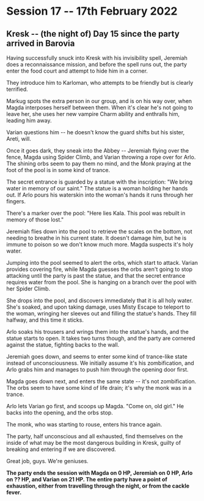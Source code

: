 # Session 17 -- 17th February 2022
## Kresk -- (the night of) Day 15 since the party arrived in Barovia

Having successfully snuck into Kresk with his invisibility spell, Jeremiah does a reconnaissance mission, and before the spell runs out, the party enter the food court and attempt to hide him in a corner.

They introduce him to Karloman, who attempts to be friendly but is clearly terrified.

Markug spots the extra person in our group, and is on his way over, when Magda interposes herself between them. When it's clear he's not going to leave her, she uses her new vampire Charm ability and enthralls him, leading him away.

Varian questions him -- he doesn't know the guard shifts but his sister, Areti, will.

Once it goes dark, they sneak into the Abbey -- Jeremiah flying over the fence, Magda using Spider Climb, and Varian throwing a rope over for Arlo. The shining orbs seem to pay them no mind, and the Monk praying at the foot of the pool is in some kind of trance.

The secret entrance is guarded by a statue with the inscription: "We bring water in memory of our saint." The statue is a woman holding her hands out. If Arlo pours his waterskin into the woman's hands it runs through her fingers.

There's a marker over the pool: "Here lies Kala. This pool was rebuilt in memory of those lost."

Jeremiah flies down into the pool to retrieve the scales on the bottom, not needing to breathe in his current state. It doesn't damage him, but he is immune to poison so we don't know much more. Magda suspects it's holy water.

Jumping into the pool seemed to alert the orbs, which start to attack. Varian provides covering fire, while Magda guesses the orbs aren't going to stop attacking until the party is past the statue, and that the secret entrance requires water from the pool. She is hanging on a branch over the pool with her Spider Climb.

She drops into the pool, and discovers immediately that it is all holy water. She's soaked, and upon taking damage, uses Misty Escape to teleport to the woman, wringing her sleeves out and filling the statue's hands. They fill halfway, and this time it sticks.

Arlo soaks his trousers and wrings them into the statue's hands, and the statue starts to open. It takes two turns though, and the party are cornered against the statue, fighting backs to the wall.

Jeremiah goes down, and seems to enter some kind of trance-like state instead of unconsciousness. We initially assume it's his zombification, and Arlo grabs him and manages to push him through the opening door first.

Magda goes down next, and enters the same state -- it's not zombification. The orbs seem to have some kind of life drain; it's why the monk was in a trance.

Arlo lets Varian go first, and scoops up Magda. "Come on, old girl." He backs into the opening, and the orbs stop.

The monk, who was starting to rouse, enters his trance again.

The party, half unconscious and all exhausted, find themselves on the inside of what may be the most dangerous building in Kresk, guilty of breaking and entering if we are discovered.

Great job, guys. We're geniuses.

**The party ends the session with Magda on 0 HP, Jeremiah on 0 HP, Arlo on ?? HP, and Varian on 21 HP. The entire party have a point of exhaustion, either from travelling through the night, or from the cackle fever.**